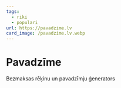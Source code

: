 ```yaml
---
tags:
  - riki
  - populari
url: https://pavadzime.lv
card_image: /pavadzime.lv.webp
---
```


# Pavadzīme

Bezmaksas rēķinu un pavadzīmju ģenerators

